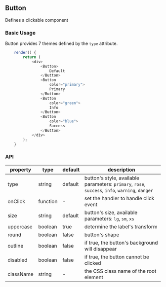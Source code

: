## Button

Defines a clickable component

### Basic Usage

Button provides 7 themes defined by the `type` attribute.

<!--start-code-->

```js
    render() {
        return (
            <div>
                <Button>
                    Default
                </Button>
                <Button
                    color="primary">
                    Primary
                </Button>
                <Button
                    color="green">
                    Info
                </Button>
                <Button
                    color="blue">
                    Success
                </Button>           
            </div>
        );
    }
```

<!--end-code-->

### API

| property | type | default | description |
| -------- | ---- | ------- | ----------- |
| type     | string | default | button's style, available parameters: `primary`, `rose`, `success`, `info`, `warning`, `danger` |
| onClick  | function | - | set the handler to handle click event |
| size     | string | default | button's size, available parameters: `lg`, `sm`, `xs` |
| uppercase | boolean| true | determine the label's transform |
| round | boolean | false | button's shape |
| outline | boolean | false | if true, the button's background will disappear |
| disabled | boolean | false | if true, the button cannot be clicked |
| className | string | - | the CSS class name of the root element |
